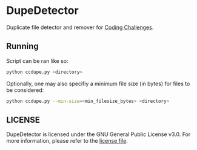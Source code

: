 # DupeDetector
Duplicate file detector and remover for [Coding Challenges](https://codingchallenges.fyi/challenges/challenge-duplicate-files).

## Running
Script can be ran like so:

```bash
python ccdupe.py <directory>
```

Optionally, one may also specifiy a minimum file size (in bytes) for files to be considered:
```bash
python ccdupe.py --min-size=<min_filesize_bytes> <directory>
```

## LICENSE
DupeDetector is licensed under the GNU General Public License v3.0.
For more information, please refer to the [license file](https://github.com/Kingcitaldo125/DupeDetector/blob/main/LICENSE).
